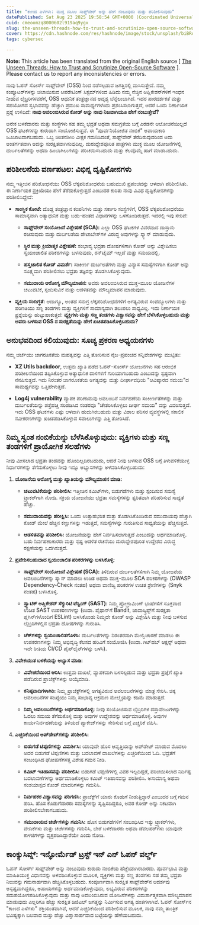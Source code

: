 ```yaml
---
title: "ಕಾಣದ ಎಳೆಗಳು: ಮುಕ್ತ ಮೂಲ ಸಾಫ್ಟ್‌ವೇರ್ ಅನ್ನು ಹೇಗೆ ನಂಬುವುದು ಮತ್ತು ಪರಿಶೀಲಿಸುವುದು"
datePublished: Sat Aug 23 2025 19:58:54 GMT+0000 (Coordinated Universal Time)
cuid: cmeoomzq8000602l919aq9ygx
slug: the-unseen-threads-how-to-trust-and-scrutinize-open-source-software-kannada
cover: https://cdn.hashnode.com/res/hashnode/image/stock/unsplash/biBRoGc7ir0/upload/3e759926a64db79429063946d2c3b08a.jpeg
tags: cybersec

---
```


**Note:** This article has been translated from the original English source \[ [The Unseen Threads: How to Trust and Scrutinize Open-Source Software](https://avaktrahu.hashnode.dev/the-unseen-threads-how-to-trust-and-scrutinize-open-source-software) \]. Please contact us to report any inconsistencies or errors.

ನಾವು ಓಪನ್ ಸೋರ್ಸ್ ಸಾಫ್ಟ್‌ವೇರ್ (OSS) ನಿಂದ ನಡೆಸಲ್ಪಡುವ ಜಗತ್ತಿನಲ್ಲಿ ವಾಸಿಸುತ್ತೇವೆ. ನಮ್ಮ ಕಂಪ್ಯೂಟರ್‌ಗಳನ್ನು ಚಲಾಯಿಸುವ ಆಪರೇಟಿಂಗ್ ಸಿಸ್ಟಮ್‌ಗಳಿಂದ ಹಿಡಿದು ನಮ್ಮ ನೆಚ್ಚಿನ ಅಪ್ಲಿಕೇಶನ್‌ಗಳಿಗೆ ಇಂಧನ ನೀಡುವ ಲೈಬ್ರರಿಗಳವರೆಗೆ, OSS ಆಧುನಿಕ ತಂತ್ರಜ್ಞಾನದ ಅದೃಶ್ಯ ಬೆನ್ನೆಲುಬಾಗಿದೆ. ಇದರ ಪಾರದರ್ಶಕತೆ ಮತ್ತು ಸಹಯೋಗದ ಸ್ವಭಾವವನ್ನು ಹೆಚ್ಚಾಗಿ ಪ್ರಮುಖ ಸಾಮರ್ಥ್ಯಗಳೆಂದು ಪ್ರಶಂಸಿಸಲಾಗುತ್ತದೆ, ಆದರೆ ಒಂದು ನಿರ್ಣಾಯಕ ಪ್ರಶ್ನೆ ಉಳಿದಿದೆ: **ನಾವು ಅವಲಂಬಿಸಿರುವ ಕೋಡ್ ಅನ್ನು ನಾವು ನಿಜವಾಗಿಯೂ ಹೇಗೆ ನಂಬುತ್ತೇವೆ?**

ಅನೇಕ ಬಳಕೆದಾರರು ಮತ್ತು ಸಂಸ್ಥೆಗಳು ಸಹ ತಮ್ಮ ಭದ್ರತೆ ಅಥವಾ ಸಮಗ್ರತೆಯ ಬಗ್ಗೆ ಎರಡನೇ ಆಲೋಚನೆಯಿಲ್ಲದೆ OSS ಘಟಕಗಳನ್ನು ಕುರುಡಾಗಿ ಸಂಯೋಜಿಸುತ್ತವೆ. ಈ "ಪೂರ್ವನಿಯೋಜಿತ ನಂಬಿಕೆ" ಅಪಾಯಕಾರಿ ಜೂಜಾಟವಾಗಬಹುದು. ಒಬ್ಬ ಚಿಂತನಶೀಲ ವೀಕ್ಷಕ ಗಮನಿಸಿದಂತೆ, ಸಾಫ್ಟ್‌ವೇರ್ ತೆರೆದಿರುವುದರಿಂದ ಅದು ಅಂತರ್ಗತವಾಗಿ ಅದನ್ನು ಸುರಕ್ಷಿತವಾಗಿಸುವುದಿಲ್ಲ. ದುರುದ್ದೇಶಪೂರಿತ ಪಾತ್ರಗಳು ಮುಕ್ತ ಮೂಲ ಯೋಜನೆಗಳಲ್ಲಿ ದುರ್ಬಲತೆಗಳನ್ನು ಅಥವಾ ಹಿಂಬಾಗಿಲುಗಳನ್ನು ಪರಿಚಯಿಸಬಹುದು ಮತ್ತು ಕೆಲವೊಮ್ಮೆ ಹಾಗೆ ಮಾಡಬಹುದು.

## ಪರಿಶೀಲನೆಯ ವರ್ಣಪಟಲ: ವಿಭಿನ್ನ ದೃಷ್ಟಿಕೋನಗಳು

ನಮ್ಮ ಇತ್ತೀಚಿನ ಪರಿಶೋಧನೆಯು OSS ಲೆಕ್ಕಪರಿಶೋಧನೆಯ ಬಹುಮುಖಿ ಪ್ರಪಂಚವನ್ನು ಆಳವಾಗಿ ಪರಿಶೀಲಿಸಿತು. ಈ ನಿರ್ಣಾಯಕ ಪ್ರಕ್ರಿಯೆಯು ಹೇಗೆ ತೆರೆದುಕೊಳ್ಳುತ್ತದೆ ಎಂಬುದರ ಕುರಿತು ನಾವು ವಿವಿಧ ದೃಷ್ಟಿಕೋನಗಳನ್ನು ಪರಿಶೀಲಿಸಿದ್ದೇವೆ:

* **ಸಾಂಸ್ಥಿಕ ಕೋಟೆ:** ದೊಡ್ಡ ತಂತ್ರಜ್ಞಾನ ಕಂಪನಿಗಳು ಮತ್ತು ಸರ್ಕಾರಿ ಸಂಸ್ಥೆಗಳಿಗೆ, OSS ಲೆಕ್ಕಪರಿಶೋಧನೆಯು ಸಾಮಾನ್ಯವಾಗಿ ಅತ್ಯಾಧುನಿಕ ಮತ್ತು ಬಹು-ಹಂತದ ವಿಧಾನಗಳನ್ನು ಒಳಗೊಂಡಿರುತ್ತದೆ. ಇದರಲ್ಲಿ ಇವು ಸೇರಿವೆ:
    
    * **ಸಾಫ್ಟ್‌ವೇರ್ ಸಂಯೋಜನೆ ವಿಶ್ಲೇಷಣೆ (SCA):** ಎಲ್ಲಾ OSS ಘಟಕಗಳ ವಿವರವಾದ ದಾಸ್ತಾನು ರಚಿಸುವುದು ಮತ್ತು ದುರ್ಬಲತೆಯ ಡೇಟಾಬೇಸ್‌ಗಳ ವಿರುದ್ಧ ಅವುಗಳನ್ನು ಸ್ಕ್ಯಾನ್ ಮಾಡುವುದು.
        
    * **ಸ್ಥಿರ ಮತ್ತು ಕ್ರಿಯಾತ್ಮಕ ವಿಶ್ಲೇಷಣೆ:** ಸಂಭಾವ್ಯ ಭದ್ರತಾ ದೋಷಗಳಿಗಾಗಿ ಕೋಡ್ ಅನ್ನು ವಿಶ್ಲೇಷಿಸಲು ಸ್ವಯಂಚಾಲಿತ ಪರಿಕರಗಳನ್ನು ಬಳಸುವುದು, ರನ್‌ಟೈಮ್ ಇಲ್ಲದೆ ಮತ್ತು ಸಮಯದಲ್ಲಿ.
        
    * **ಹಸ್ತಚಾಲಿತ ಕೋಡ್ ವಿಮರ್ಶೆ:** ಸಂಕೀರ್ಣ ದುರ್ಬಲತೆಗಳು ಮತ್ತು ವಿನ್ಯಾಸ ಸಮಸ್ಯೆಗಳಿಗಾಗಿ ಕೋಡ್ ಅನ್ನು ಸೂಕ್ಷ್ಮವಾಗಿ ಪರಿಶೀಲಿಸಲು ಭದ್ರತಾ ತಜ್ಞರನ್ನು ತೊಡಗಿಸಿಕೊಳ್ಳುವುದು.
        
    * **ಸಮುದಾಯ ಆರೋಗ್ಯ ಮೌಲ್ಯಮಾಪನ:** ಅವರು ಅವಲಂಬಿಸಿರುವ ಮುಕ್ತ-ಮೂಲ ಯೋಜನೆಗಳ ಚಟುವಟಿಕೆ, ಸ್ಪಂದಿಸುವಿಕೆ ಮತ್ತು ಆಡಳಿತವನ್ನು ಮೌಲ್ಯಮಾಪನ ಮಾಡುವುದು.
        
* **ವ್ಯಕ್ತಿಯ ಸಂದಿಗ್ಧತೆ:** ಆದಾಗ್ಯೂ, ಅಂತಹ ಸಮಗ್ರ ಲೆಕ್ಕಪರಿಶೋಧನೆಗಳಿಗೆ ಅಗತ್ಯವಿರುವ ಸಂಪನ್ಮೂಲಗಳು ಮತ್ತು ಪರಿಣತಿಯು ಸಣ್ಣ ತಂಡಗಳು ಮತ್ತು ವ್ಯಕ್ತಿಗಳಿಗೆ ಸಾಮಾನ್ಯವಾಗಿ ತಲುಪಲು ಸಾಧ್ಯವಿಲ್ಲ. ಇದು ನಿರ್ಣಾಯಕ ಪ್ರಶ್ನೆಯನ್ನು ಹುಟ್ಟುಹಾಕುತ್ತದೆ: **ವ್ಯಕ್ತಿಗಳು ಮತ್ತು ಸಣ್ಣ ತಂಡಗಳು ವಿಶ್ವಾಸವನ್ನು ಹೇಗೆ ಬೆಳೆಸಿಕೊಳ್ಳಬಹುದು ಮತ್ತು ಅವರು ಬಳಸುವ OSS ನ ಸುರಕ್ಷತೆಯನ್ನು ಹೇಗೆ ಖಚಿತಪಡಿಸಿಕೊಳ್ಳಬಹುದು?**
    

## ಅನುಭವದಿಂದ ಕಲಿಯುವುದು: ಸೂಚ್ಯ ಪ್ರಕರಣ ಅಧ್ಯಯನಗಳು

ನಮ್ಮ ಚರ್ಚೆಯು ಜಾಗರೂಕತೆಯ ಮಹತ್ವವನ್ನು ಎತ್ತಿ ತೋರಿಸುವ ನೈಜ-ಪ್ರಪಂಚದ ಸನ್ನಿವೇಶಗಳನ್ನು ಮುಟ್ಟಿತು:

* **XZ Utils backdoor**, ಉತ್ತಮ ಖ್ಯಾತಿ ಪಡೆದ ಓಪನ್-ಸೋರ್ಸ್ ಯೋಜನೆಗಳು ಸಹ ಆರಂಭಿಕ ಪರಿಶೀಲನೆಯಿಂದ ತಪ್ಪಿಸಿಕೊಳ್ಳುವ ಅತ್ಯಾಧುನಿಕ ದಾಳಿಗಳಿಗೆ ಗುರಿಯಾಗಬಹುದು ಎಂಬುದನ್ನು ಸ್ಪಷ್ಟವಾಗಿ ನೆನಪಿಸುತ್ತದೆ. ಇದು ನಿರಂತರ ಜಾಗರೂಕತೆಯ ಅಗತ್ಯವನ್ನು ಮತ್ತು ದೀರ್ಘಾವಧಿಯ "ಆವಿಷ್ಕಾರದ ಸಮಯ"ದ ಸಾಮರ್ಥ್ಯವನ್ನು ಒತ್ತಿಹೇಳುತ್ತದೆ.
    
* **Log4j vulnerability** ವ್ಯಾಪಕ ಪರಿಣಾಮವು ಅವಲಂಬನೆ ನಿರ್ವಹಣೆಯ ಸಂಕೀರ್ಣತೆಗಳನ್ನು ಮತ್ತು ದುರ್ಬಲತೆಯನ್ನು ಪತ್ತೆಹಚ್ಚಿ ಸರಿಪಡಿಸಿದ ನಂತರವೂ "ಚೇತರಿಸಿಕೊಳ್ಳಲು ದೀರ್ಘ ಸಮಯ" ವನ್ನು ವಿವರಿಸುತ್ತದೆ. ಇದು OSS ಘಟಕಗಳು ಎಷ್ಟು ಆಳವಾಗಿ ಹುದುಗಿರಬಹುದು ಮತ್ತು ವಿಶಾಲ ಪರಿಸರ ವ್ಯವಸ್ಥೆಗಳಲ್ಲಿ ಸಕಾಲಿಕ ನವೀಕರಣಗಳನ್ನು ಖಚಿತಪಡಿಸಿಕೊಳ್ಳುವ ಸವಾಲುಗಳನ್ನು ಎತ್ತಿ ತೋರಿಸಿದೆ.
    

## ನಿಮ್ಮ ಸ್ವಂತ ನಂಬಿಕೆಯನ್ನು ಬೆಳೆಸಿಕೊಳ್ಳುವುದು: ವ್ಯಕ್ತಿಗಳು ಮತ್ತು ಸಣ್ಣ ತಂಡಗಳಿಗೆ ಪ್ರಾಯೋಗಿಕ ಸಲಹೆಗಳು

ನೀವು ಮೀಸಲಾದ ಭದ್ರತಾ ತಂಡವನ್ನು ಹೊಂದಿಲ್ಲದಿರಬಹುದು, ಆದರೆ ನೀವು ಬಳಸುವ OSS ಬಗ್ಗೆ ತಿಳುವಳಿಕೆಯುಳ್ಳ ನಿರ್ಧಾರಗಳನ್ನು ತೆಗೆದುಕೊಳ್ಳಲು ನೀವು ಇನ್ನೂ ಅಭ್ಯಾಸಗಳನ್ನು ಅಳವಡಿಸಿಕೊಳ್ಳಬಹುದು:

1. **ಯೋಜನೆಯ ಆರೋಗ್ಯ ಮತ್ತು ಖ್ಯಾತಿಯನ್ನು ಮೌಲ್ಯಮಾಪನ ಮಾಡಿ:**
    
    * **ಚಟುವಟಿಕೆಯನ್ನು ಪರಿಶೀಲಿಸಿ:** ಇತ್ತೀಚಿನ ಕಮಿಟ್‌ಗಳು, ಬಿಡುಗಡೆಗಳು ಮತ್ತು ಸ್ಪಂದಿಸುವ ಸಮಸ್ಯೆ ಟ್ರ್ಯಾಕರ್‌ಗಾಗಿ ನೋಡಿ. ಸಕ್ರಿಯ ಯೋಜನೆಯು ಭದ್ರತಾ ಸಮಸ್ಯೆಗಳನ್ನು ತ್ವರಿತವಾಗಿ ಪರಿಹರಿಸುವ ಸಾಧ್ಯತೆ ಹೆಚ್ಚು.
        
    * **ಸಮುದಾಯವನ್ನು ಪರೀಕ್ಷಿಸಿ:** ಒಂದು ಉತ್ಸಾಹಭರಿತ ಮತ್ತು ತೊಡಗಿಸಿಕೊಂಡಿರುವ ಸಮುದಾಯವು ಹೆಚ್ಚಾಗಿ ಕೋಡ್ ಮೇಲೆ ಹೆಚ್ಚಿನ ಕಣ್ಣುಗಳನ್ನು ಇಡುತ್ತದೆ, ಸಮಸ್ಯೆಗಳನ್ನು ಗುರುತಿಸುವ ಸಾಧ್ಯತೆಯನ್ನು ಹೆಚ್ಚಿಸುತ್ತದೆ.
        
    * **ಆಡಳಿತವನ್ನು ಪರಿಶೀಲಿಸಿ:** ಯೋಜನೆಯನ್ನು ಹೇಗೆ ನಿರ್ವಹಿಸಲಾಗುತ್ತದೆ ಎಂಬುದನ್ನು ಅರ್ಥಮಾಡಿಕೊಳ್ಳಿ. ಬಹು ನಿರ್ವಹಣಾಕಾರರು ಮತ್ತು ಸ್ಪಷ್ಟ ಆಡಳಿತ ರಚನೆಯು ದುರುದ್ದೇಶಪೂರಿತ ಉದ್ದೇಶದ ವಿರುದ್ಧ ರಕ್ಷಣೆಯನ್ನು ಒದಗಿಸುತ್ತದೆ.
        
2. **ಪ್ರವೇಶಿಸಬಹುದಾದ ಸ್ವಯಂಚಾಲಿತ ಪರಿಕರಗಳನ್ನು ಬಳಸಿಕೊಳ್ಳಿ:**
    
    * **ಸಾಫ್ಟ್‌ವೇರ್ ಸಂಯೋಜನೆ ವಿಶ್ಲೇಷಣೆ (SCA):** ತಿಳಿದಿರುವ ದುರ್ಬಲತೆಗಳಿಗಾಗಿ ನಿಮ್ಮ ಯೋಜನೆಯ ಅವಲಂಬನೆಗಳನ್ನು ಸ್ಕ್ಯಾನ್ ಮಾಡಲು ಉಚಿತ ಅಥವಾ ಮುಕ್ತ-ಮೂಲ SCA ಪರಿಕರಗಳನ್ನು (OWASP Dependency-Check ನಂತಹ) ಅಥವಾ ವಾಣಿಜ್ಯ ಪರಿಕರಗಳ ಉಚಿತ ಶ್ರೇಣಿಗಳನ್ನು (Snyk ನಂತಹ) ಬಳಸಿಕೊಳ್ಳಿ.
        
    * **ಸ್ಟ್ಯಾಟಿಕ್ ಅಪ್ಲಿಕೇಶನ್ ಸೆಕ್ಯುರಿಟಿ ಟೆಸ್ಟಿಂಗ್ (SAST):** ನಿಮ್ಮ ಪ್ರೋಗ್ರಾಮಿಂಗ್ ಭಾಷೆಗಳಿಗೆ ಸೂಕ್ತವಾದ ಉಚಿತ SAST ಉಪಕರಣಗಳನ್ನು (ಉದಾ. ಪೈಥಾನ್‌ಗೆ Bandit, ಜಾವಾಸ್ಕ್ರಿಪ್ಟ್‌ಗೆ ಸುರಕ್ಷತಾ ಪ್ಲಗಿನ್‌ಗಳೊಂದಿಗೆ ESLint) ಬಳಸಿಕೊಂಡು ನಿಮ್ಮದೇ ಕೋಡ್ ಅನ್ನು ವಿಶ್ಲೇಷಿಸಿ ಮತ್ತು ನೀವು ಬಳಸುವ ಲೈಬ್ರರಿಗಳಲ್ಲಿನ ಭದ್ರತಾ ದೋಷಗಳನ್ನು ಗುರುತಿಸಿ.
        
    * **ಚೆಕ್‌ಗಳನ್ನು ಸ್ವಯಂಚಾಲಿತಗೊಳಿಸಿ:** ದುರ್ಬಲತೆಗಳನ್ನು ನಿರಂತರವಾಗಿ ಮೇಲ್ವಿಚಾರಣೆ ಮಾಡಲು ಈ ಉಪಕರಣಗಳನ್ನು ನಿಮ್ಮ ಅಭಿವೃದ್ಧಿ ಕೆಲಸದ ಹರಿವಿಗೆ ಸಂಯೋಜಿಸಿ (ಉದಾ. ಗಿಟ್‌ಹಬ್ ಆಕ್ಷನ್ಸ್ ಅಥವಾ ಇದೇ ರೀತಿಯ CI/CD ಪೈಪ್‌ಲೈನ್‌ಗಳನ್ನು ಬಳಸಿ).
        
3. **ವಿವೇಕಯುತ ಬಳಕೆಯನ್ನು ಅಭ್ಯಾಸ ಮಾಡಿ:**
    
    * **ವಿವೇಚನೆಯಿಂದ ಆರಿಸಿ:** ಉತ್ತಮ ದಾಖಲೆ, ವ್ಯಾಪಕವಾಗಿ ಬಳಸಲ್ಪಡುವ ಮತ್ತು ಭದ್ರತಾ ಪ್ರಜ್ಞೆಗೆ ಖ್ಯಾತಿ ಪಡೆದಿರುವ ಪ್ರಾಜೆಕ್ಟ್‌ಗಳನ್ನು ಆಯ್ಕೆಮಾಡಿ.
        
    * **ಕನಿಷ್ಠವಾದಿಗಳಾಗಿರಿ:** ನಿಮ್ಮ ಪ್ರಾಜೆಕ್ಟ್‌ಗಳಲ್ಲಿ ಅಗತ್ಯವಿರುವ ಅವಲಂಬನೆಗಳನ್ನು ಮಾತ್ರ ಸೇರಿಸಿ. ಚಿಕ್ಕ ಅವಲಂಬನೆಗಳ ಸಂಖ್ಯೆಯು ನಿಮ್ಮ ಸಂಭಾವ್ಯ ಆಕ್ರಮಣ ಮೇಲ್ಮೈಯನ್ನು ಕಡಿಮೆ ಮಾಡುತ್ತದೆ.
        
    * **ನಿಮ್ಮ ಅವಲಂಬನೆಗಳನ್ನು ಅರ್ಥಮಾಡಿಕೊಳ್ಳಿ:** ನೀವು ಸಂಯೋಜಿಸುವ ಲೈಬ್ರರಿಗಳ ದಸ್ತಾವೇಜುಗಳನ್ನು ಓದಲು ಸಮಯ ತೆಗೆದುಕೊಳ್ಳಿ ಮತ್ತು ಅವುಗಳ ಉದ್ದೇಶವನ್ನು ಅರ್ಥಮಾಡಿಕೊಳ್ಳಿ. ಅವುಗಳ ಕಾರ್ಯನಿರ್ವಹಣೆಯನ್ನು ತಿಳಿಯದೆ ಪ್ಯಾಕೇಜ್‌ಗಳನ್ನು ಸೇರಿಸುವ ಬಗ್ಗೆ ಎಚ್ಚರಿಕೆ ವಹಿಸಿ.
        
4. **ಎಚ್ಚರಿಕೆಯಿಂದ ಅಪ್‌ಡೇಟ್‌ಗಳನ್ನು ಪರಿಶೀಲಿಸಿ:**
    
    * **ಬಿಡುಗಡೆ ಟಿಪ್ಪಣಿಗಳನ್ನು ವಿಮರ್ಶಿಸಿ:** ಯಾವುದೇ ಹೊಸ ಆವೃತ್ತಿಯನ್ನು ಅಪ್‌ಡೇಟ್ ಮಾಡುವ ಮೊದಲು ಅದರ ಬಿಡುಗಡೆ ಟಿಪ್ಪಣಿಗಳು ಮತ್ತು ಬದಲಾವಣೆ ದಾಖಲೆಗಳನ್ನು ಎಚ್ಚರಿಕೆಯಿಂದ ಓದಿ. ಭದ್ರತೆಗೆ ಸಂಬಂಧಿಸಿದ ಘೋಷಣೆಗಳತ್ತ ವಿಶೇಷ ಗಮನ ನೀಡಿ.
        
    * **ಕಮಿಟ್ ಇತಿಹಾಸವನ್ನು ಪರಿಶೀಲಿಸಿ:** ಬಿಡುಗಡೆ ಟಿಪ್ಪಣಿಗಳಲ್ಲಿ ವಿವರ ಇಲ್ಲದಿದ್ದರೆ, ಪರಿಚಯಿಸಲಾದ ನಿರ್ದಿಷ್ಟ ಬದಲಾವಣೆಗಳನ್ನು ಅರ್ಥಮಾಡಿಕೊಳ್ಳಲು ಕಮಿಟ್ ಇತಿಹಾಸವನ್ನು ಪರಿಶೀಲಿಸಿ. ಅಸಾಮಾನ್ಯ ಅಥವಾ ಸಂಶಯಾಸ್ಪದ ಕೋಡ್ ಮಾದರಿಗಳನ್ನು ಗಮನಿಸಿ.
        
    * **ನಿರ್ವಹಕರ ವಿಶ್ವಾಸವನ್ನು ಪರಿಗಣಿಸಿ:** ಪ್ರಾಜೆಕ್ಟ್‌ಗೆ ಯಾರು ಕೊಡುಗೆ ನೀಡುತ್ತಿದ್ದಾರೆ ಎಂಬುದರ ಬಗ್ಗೆ ಗಮನ ಹರಿಸಿ. ಹೊಸ ಕೊಡುಗೆದಾರರು ಸಮಸ್ಯೆಗಳನ್ನು ಸೃಷ್ಟಿಸದಿದ್ದರೂ, ಅವರ ಕೋಡ್ ಅನ್ನು ನಿಕಟವಾಗಿ ಪರಿಶೀಲಿಸಬೇಕಾಗಬಹುದು.
        
    * **ಸಮುದಾಯದ ಚರ್ಚೆಗಳನ್ನು ಗಮನಿಸಿ:** ಹೊಸ ಬಿಡುಗಡೆಗಳಿಗೆ ಸಂಬಂಧಿಸಿದ ಇಶ್ಯು ಟ್ರ್ಯಾಕರ್‌ಗಳು, ವೇದಿಕೆಗಳು ಮತ್ತು ಚರ್ಚೆಗಳನ್ನು ಗಮನಿಸಿ, ಬೇರೆ ಬಳಕೆದಾರರು ಅಥವಾ ಡೆವಲಪರ್‌ಗಳು ಯಾವುದೇ ಕಾಳಜಿಗಳನ್ನು ವ್ಯಕ್ತಪಡಿಸಿದ್ದಾರೆಯೇ ಎಂದು ನೋಡಿ.
        

## ಕಾಂಕ್ಯುಸಿವ್ನ್: ಇನ್ಫೋರ್ಮೆಡ್ ಟ್ರಸ್ಟ್ ಇನ್ ಎನ್ ಓಪನ್ ವರ್ಲ್ಡ್

ಓಪನ್ ಸೋರ್ಸ್ ಸಾಫ್ಟ್‌ವೇರ್ ಅನ್ನು ನಂಬುವುದು ಕುರುಡು ನಂಬಿಕೆಯ ಹೆಜ್ಜೆಯಾಗಿರಬಾರದು. ಪೂರ್ವಭಾವಿ ಮತ್ತು ಮಾಹಿತಿಯುಕ್ತ ವಿಧಾನವನ್ನು ಅಳವಡಿಸಿಕೊಳ್ಳುವ ಮೂಲಕ, ವ್ಯಕ್ತಿಗಳು ಮತ್ತು ಸಣ್ಣ ತಂಡಗಳು ಸಹ ತಮ್ಮ ಭದ್ರತಾ ನಿಲುವನ್ನು ಗಮನಾರ್ಹವಾಗಿ ಹೆಚ್ಚಿಸಿಕೊಳ್ಳಬಹುದು. ಸಂಪೂರ್ಣವಾಗಿ ಸುರಕ್ಷಿತ ಸಾಫ್ಟ್‌ವೇರ್‌ನ ಆದರ್ಶವು ಅಸ್ಪಷ್ಟವಾಗಿದ್ದರೂ, ಅಪಾಯಗಳನ್ನು ಅರ್ಥಮಾಡಿಕೊಳ್ಳುವುದು, ಲಭ್ಯವಿರುವ ಪರಿಕರಗಳನ್ನು ಸದುಪಯೋಗಪಡಿಸಿಕೊಳ್ಳುವುದು ಮತ್ತು ನಾವು ಅವಲಂಬಿಸಿರುವ ಯೋಜನೆಗಳನ್ನು ವಿಮರ್ಶಾತ್ಮಕವಾಗಿ ಮೌಲ್ಯಮಾಪನ ಮಾಡುವುದು ಎಲ್ಲರಿಗೂ ಹೆಚ್ಚು ಸುರಕ್ಷಿತ ಡಿಜಿಟಲ್ ಜಗತ್ತನ್ನು ನಿರ್ಮಿಸುವ ಅಗತ್ಯ ಹಂತಗಳಾಗಿವೆ. ಓಪನ್ ಸೋರ್ಸ್‌ನ "ಕಾಣದ ಎಳೆಗಳು" ಶಕ್ತಿಯುತವಾಗಿವೆ, ಆದರೆ ಎಚ್ಚರಿಕೆಯಿಂದ ಪರಿಶೀಲಿಸುವ ಮೂಲಕ, ನಾವು ನಮ್ಮ ತಾಂತ್ರಿಕ ಭವಿಷ್ಯಕ್ಕಾಗಿ ಬಲವಾದ ಮತ್ತು ಹೆಚ್ಚು ವಿಶ್ವಾಸಾರ್ಹವಾದ ಬಟ್ಟೆಯನ್ನು ಹೆಣೆಯಬಹುದು.
